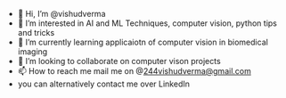 - 👋 Hi, I’m @vishudverma
- 👀 I’m interested in AI and ML Techniques, computer vision, python tips and tricks
- 🌱 I’m currently learning applicaiotn of computer vision in biomedical imaging
- 💞️ I’m looking to collaborate on computer vison projects  
- 📫 How to reach me mail me on @244vishudverma@gmail.com
- you can alternatively contact me over LinkedIn

<!---
vishudverma/vishudverma is a ✨ special ✨ repository because its `README.md` (this file) appears on your GitHub profile.
You can click the Preview link to take a look at your changes.
--->
